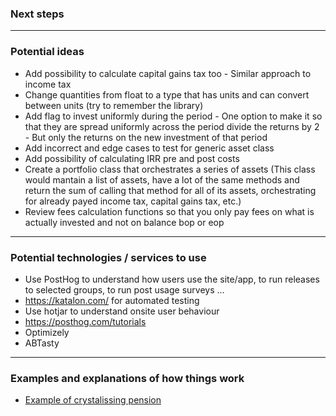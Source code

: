 ### Next steps

***

### Potential ideas

- Add possibility to calculate capital gains tax too - Similar approach to income tax
- Change quantities from float to a type that has units and can convert between units (try to remember the library)
- Add flag to invest uniformly during the period
         - One option to make it so that they are spread uniformly across the period divide the returns by 2 - But only the returns on the new investment of that period
- Add incorrect and edge cases to test for generic asset class
- Add possibility of calculating IRR pre and post costs
- Create a portfolio class that orchestrates a series of assets (This class would mantain a list of assets, have a lot of the same methods and return the sum of calling that method for all of its assets, orchestrating for already payed income tax, capital gains tax, etc.)
- Review fees calculation functions so that you only pay fees on what is actually invested and not on balance bop or eop 

***

### Potential technologies / services to use

- Use PostHog to understand how users use the site/app, to run releases to selected groups, to run post usage surveys ...
- https://katalon.com/ for automated testing
- Use hotjar to understand onsite user behaviour
- https://posthog.com/tutorials
- Optimizely
- ABTasty

***

### Examples and explanations of how things work
- [Example of crystalissing pension](https://heritage-fp.co.uk/pensions/how-pension-drawdown-crystallisation-works/#:~:text=John%20decides%20to%20crystallise%20%C2%A3,pension%2C%20designated%20as%20crystallised%20funds.)
